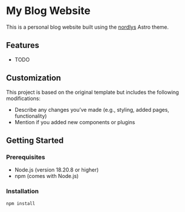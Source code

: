 # My Blog Website

This is a personal blog website built using the [nordlys](https://github.com/FjellOverflow/nordlys) Astro theme.

## Features

- TODO

## Customization

This project is based on the original template but includes the following modifications:

- Describe any changes you’ve made (e.g., styling, added pages, functionality)
- Mention if you added new components or plugins

## Getting Started

### Prerequisites

- Node.js (version 18.20.8 or higher)
- npm (comes with Node.js)

### Installation

```bash
npm install
